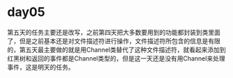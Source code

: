 # day05

第五天的任务主要还是改写，之前第四天把大多数要用到的功能都封装到类里面了，但是之前基本还是对文件描述符进行操作，文件描述符所包含的信息是有限的，第五天最主要做的就是用Channel类替代了这种文件描述符，就看起来添加到红黑树和返回的事件都是Channel类型的，但是这一天还是没有用Channel来处理事件，这是明天的任务。


